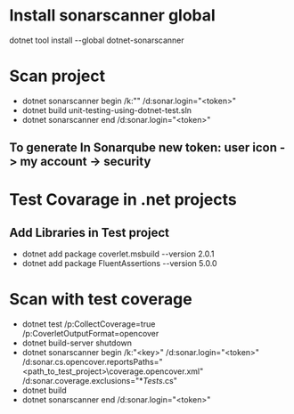 # Install sonarscanner global
dotnet tool install --global dotnet-sonarscanner

# Scan project
- dotnet sonarscanner begin /k:"<key>" /d:sonar.login="&lt;token>"
- dotnet build unit-testing-using-dotnet-test.sln
- dotnet sonarscanner end /d:sonar.login="&lt;token>"
## To generate In Sonarqube new token: user icon -> my account -> security

# Test Covarage in .net projects
## Add Libraries in Test project
- dotnet add package coverlet.msbuild --version 2.0.1
- dotnet add package FluentAssertions --version 5.0.0

# Scan with test coverage
- dotnet test /p:CollectCoverage=true /p:CoverletOutputFormat=opencover
- dotnet build-server shutdown
- dotnet sonarscanner begin /k:"&lt;key>" /d:sonar.login="&lt;token>" /d:sonar.cs.opencover.reportsPaths="<path_to_test_project>\coverage.opencover.xml" /d:sonar.coverage.exclusions="**Tests*.cs"
- dotnet build
- dotnet sonarscanner end /d:sonar.login="&lt;token>"
